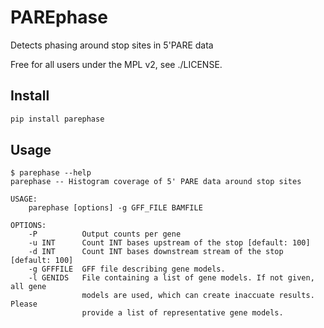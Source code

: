 PAREphase
=========

Detects phasing around stop sites in 5'PARE data


Free for all users under the MPL v2, see ./LICENSE.


## Install

```bash
pip install parephase
```


## Usage


```shell
$ parephase --help
parephase -- Histogram coverage of 5' PARE data around stop sites

USAGE:
    parephase [options] -g GFF_FILE BAMFILE

OPTIONS:
    -P          Output counts per gene
    -u INT      Count INT bases upstream of the stop [default: 100]
    -d INT      Count INT bases downstream stream of the stop [default: 100]
    -g GFFFILE  GFF file describing gene models.
    -l GENIDS   File containing a list of gene models. If not given, all gene
                models are used, which can create inaccuate results. Please
                provide a list of representative gene models.
```
